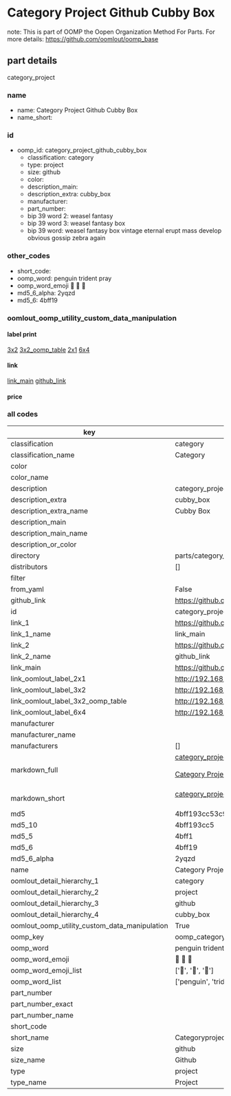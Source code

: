 # Category Project Github Cubby Box  

note: This is part of OOMP the Oopen Organization Method For Parts. For more details: https://github.com/oomlout/oomp_base

##  part details



category_project

### name
* name: Category Project Github Cubby Box
* name_short: 
### id
* oomp_id: category_project_github_cubby_box
  * classification: category
  * type: project
  * size: github
  * color: 
  * description_main: 
  * description_extra: cubby_box
  * manufacturer: 
  * part_number: 
  * bip 39 word 2: weasel fantasy
  * bip 39 word 3: weasel fantasy box
  * bip 39 word: weasel fantasy box vintage eternal erupt mass develop obvious gossip zebra again

### other_codes
* short_code: 
* oomp_word: penguin trident pray
* oomp_word_emoji :penguin: :trident: :pray:
* md5_6_alpha: 2yqzd
* md5_6: 4bff19






### oomlout_oomp_utility_custom_data_manipulation
#### label print
[3x2](http://192.168.1.245:1112/?label=oomp%202yqzd)
[3x2_oomp_table](http://192.168.1.107:1112/?label=oomp%202yqzd)
[2x1](http://192.168.1.242:1112/?label=oomp%202yqzd)
[6x4](http://192.168.1.55:1112/?label=oomp%202yqzd)    

#### link

[link_main](https://github.com/oomlout/oomlout_oomp_current_version_messy/tree/main/parts/category_project_github_cubby_box) [github_link](https://github.com/oomlout/oomlout_oomp_part_src/tree/main/parts/category_project_github_cubby_box)                             

#### price







### all codes 
| key | value |  
| --- | --- |  
| classification | category |  
| classification_name | Category |  
| color |  |  
| color_name |  |  
| description | category_project |  
| description_extra | cubby_box |  
| description_extra_name | Cubby Box |  
| description_main |  |  
| description_main_name |  |  
| description_or_color |   |  
| directory | parts/category_project_github_cubby_box |  
| distributors | [] |  
| filter |  |  
| from_yaml | False |  
| github_link | https://github.com/oomlout/oomlout_oomp_part_src/tree/main/parts/category_project_github_cubby_box |  
| id | category_project_github_cubby_box |  
| link_1 | https://github.com/oomlout/oomlout_oomp_current_version_messy/tree/main/parts/category_project_github_cubby_box |  
| link_1_name | link_main |  
| link_2 | https://github.com/oomlout/oomlout_oomp_part_src/tree/main/parts/category_project_github_cubby_box |  
| link_2_name | github_link |  
| link_main | https://github.com/oomlout/oomlout_oomp_current_version_messy/tree/main/parts/category_project_github_cubby_box |  
| link_oomlout_label_2x1 | http://192.168.1.242:1112/?label=oomp%202yqzd |  
| link_oomlout_label_3x2 | http://192.168.1.245:1112/?label=oomp%202yqzd |  
| link_oomlout_label_3x2_oomp_table | http://192.168.1.107:1112/?label=oomp%202yqzd |  
| link_oomlout_label_6x4 | http://192.168.1.55:1112/?label=oomp%202yqzd |  
| manufacturer |  |  
| manufacturer_name |  |  
| manufacturers | [] |  
| markdown_full | [category_project_github_cubby_box](https://github.com/oomlout/oomlout_oomp_current_version_messy/tree/main/parts/category_project_github_cubby_box)<br>[](https://github.com/oomlout/oomlout_oomp_current_version_messy/tree/main/parts/category_project_github_cubby_box)<br>[Category Project Github Cubby Box](https://github.com/oomlout/oomlout_oomp_current_version_messy/tree/main/parts/category_project_github_cubby_box)<br><br> |  
| markdown_short | [category_project_github_cubby_box](https://github.com/oomlout/oomlout_oomp_current_version_messy/tree/main/parts/category_project_github_cubby_box)<br><br> |  
| md5 | 4bff193cc53c911133a6cf423514c7c4 |  
| md5_10 | 4bff193cc5 |  
| md5_5 | 4bff1 |  
| md5_6 | 4bff19 |  
| md5_6_alpha | 2yqzd |  
| name | Category Project Github Cubby Box |  
| oomlout_detail_hierarchy_1 | category |  
| oomlout_detail_hierarchy_2 | project |  
| oomlout_detail_hierarchy_3 | github |  
| oomlout_detail_hierarchy_4 | cubby_box |  
| oomlout_oomp_utility_custom_data_manipulation | True |  
| oomp_key | oomp_category_project_github_cubby_box |  
| oomp_word | penguin trident pray |  
| oomp_word_emoji | :penguin: :trident: :pray: |  
| oomp_word_emoji_list | [':penguin:', ':trident:', ':pray:'] |  
| oomp_word_list | ['penguin', 'trident', 'pray'] |  
| part_number |  |  
| part_number_exact |  |  
| part_number_name |  |  
| short_code |  |  
| short_name | Categoryproject |  
| size | github |  
| size_name | Github |  
| type | project |  
| type_name | Project |  
